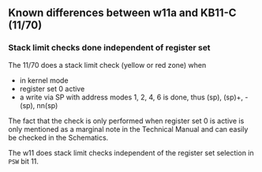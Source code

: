 ## Known differences between w11a and KB11-C (11/70)

### Stack limit checks done independent of register set

The 11/70 does a stack limit check (yellow or red zone) when
- in kernel mode
- register set 0 active
- a write via SP with address modes 1, 2, 4, 6 is done,
  thus (sp), (sp)+, -(sp), nn(sp)

The fact that the check is only performed when register set 0 is active
is only mentioned as a marginal note in the Technical Manual and can easily
be checked in the Schematics.

The w11 does stack limit checks independent of the register set selection
in `PSW` bit 11.
